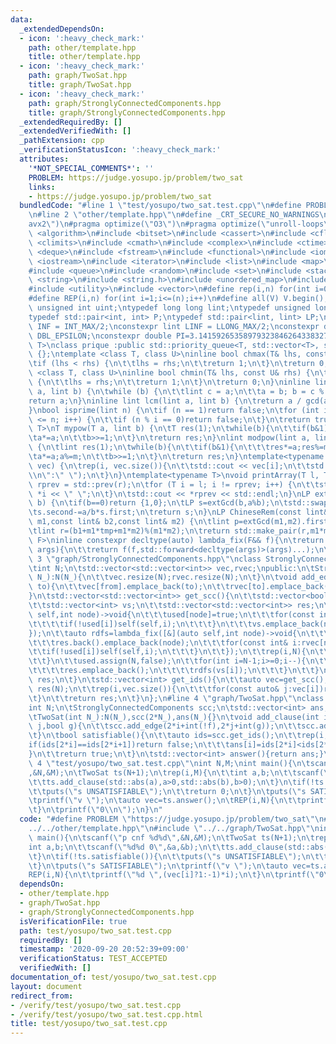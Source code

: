 ```yaml
---
data:
  _extendedDependsOn:
  - icon: ':heavy_check_mark:'
    path: other/template.hpp
    title: other/template.hpp
  - icon: ':heavy_check_mark:'
    path: graph/TwoSat.hpp
    title: graph/TwoSat.hpp
  - icon: ':heavy_check_mark:'
    path: graph/StronglyConnectedComponents.hpp
    title: graph/StronglyConnectedComponents.hpp
  _extendedRequiredBy: []
  _extendedVerifiedWith: []
  _pathExtension: cpp
  _verificationStatusIcon: ':heavy_check_mark:'
  attributes:
    '*NOT_SPECIAL_COMMENTS*': ''
    PROBLEM: https://judge.yosupo.jp/problem/two_sat
    links:
    - https://judge.yosupo.jp/problem/two_sat
  bundledCode: "#line 1 \"test/yosupo/two_sat.test.cpp\"\n#define PROBLEM \"https://judge.yosupo.jp/problem/two_sat\"\
    \n#line 2 \"other/template.hpp\"\n#define _CRT_SECURE_NO_WARNINGS\n#pragma target(\"\
    avx2\")\n#pragma optimize(\"O3\")\n#pragma optimize(\"unroll-loops\")\n#include\
    \ <algorithm>\n#include <bitset>\n#include <cassert>\n#include <cfloat>\n#include\
    \ <climits>\n#include <cmath>\n#include <complex>\n#include <ctime>\n#include\
    \ <deque>\n#include <fstream>\n#include <functional>\n#include <iomanip>\n#include\
    \ <iostream>\n#include <iterator>\n#include <list>\n#include <map>\n#include <memory>\n\
    #include <queue>\n#include <random>\n#include <set>\n#include <stack>\n#include\
    \ <string>\n#include <string.h>\n#include <unordered_map>\n#include <unordered_set>\n\
    #include <utility>\n#include <vector>\n#define rep(i,n) for(int i=0;i<(n);i++)\n\
    #define REP(i,n) for(int i=1;i<=(n);i++)\n#define all(V) V.begin(),V.end()\ntypedef\
    \ unsigned int uint;\ntypedef long long lint;\ntypedef unsigned long long ulint;\n\
    typedef std::pair<int, int> P;\ntypedef std::pair<lint, lint> LP;\nconstexpr int\
    \ INF = INT_MAX/2;\nconstexpr lint LINF = LLONG_MAX/2;\nconstexpr double eps =\
    \ DBL_EPSILON;\nconstexpr double PI=3.141592653589793238462643383279;\ntemplate<class\
    \ T>\nclass prique :public std::priority_queue<T, std::vector<T>, std::greater<T>>\
    \ {};\ntemplate <class T, class U>\ninline bool chmax(T& lhs, const U& rhs) {\n\
    \tif (lhs < rhs) {\n\t\tlhs = rhs;\n\t\treturn 1;\n\t}\n\treturn 0;\n}\ntemplate\
    \ <class T, class U>\ninline bool chmin(T& lhs, const U& rhs) {\n\tif (lhs > rhs)\
    \ {\n\t\tlhs = rhs;\n\t\treturn 1;\n\t}\n\treturn 0;\n}\ninline lint gcd(lint\
    \ a, lint b) {\n\twhile (b) {\n\t\tlint c = a;\n\t\ta = b; b = c % b;\n\t}\n\t\
    return a;\n}\ninline lint lcm(lint a, lint b) {\n\treturn a / gcd(a, b) * b;\n\
    }\nbool isprime(lint n) {\n\tif (n == 1)return false;\n\tfor (int i = 2; i * i\
    \ <= n; i++) {\n\t\tif (n % i == 0)return false;\n\t}\n\treturn true;\n}\ntemplate<typename\
    \ T>\nT mypow(T a, lint b) {\n\tT res(1);\n\twhile(b){\n\t\tif(b&1)res*=a;\n\t\
    \ta*=a;\n\t\tb>>=1;\n\t}\n\treturn res;\n}\nlint modpow(lint a, lint b, lint m)\
    \ {\n\tlint res(1);\n\twhile(b){\n\t\tif(b&1){\n\t\t\tres*=a;res%=m;\n\t\t}\n\t\
    \ta*=a;a%=m;\n\t\tb>>=1;\n\t}\n\treturn res;\n}\ntemplate<typename T>\nvoid printArray(std::vector<T>&\
    \ vec) {\n\trep(i, vec.size()){\n\t\tstd::cout << vec[i];\n\t\tstd::cout<<(i==(int)vec.size()-1?\"\
    \\n\":\" \");\n\t}\n}\ntemplate<typename T>\nvoid printArray(T l, T r) {\n\tT\
    \ rprev = std::prev(r);\n\tfor (T i = l; i != rprev; i++) {\n\t\tstd::cout <<\
    \ *i << \" \";\n\t}\n\tstd::cout << *rprev << std::endl;\n}\nLP extGcd(lint a,lint\
    \ b) {\n\tif(b==0)return {1,0};\n\tLP s=extGcd(b,a%b);\n\tstd::swap(s.first,s.second);\n\
    \ts.second-=a/b*s.first;\n\treturn s;\n}\nLP ChineseRem(const lint& b1,const lint&\
    \ m1,const lint& b2,const lint& m2) {\n\tlint p=extGcd(m1,m2).first;\n\tlint tmp=(b2-b1)*p%m2;\n\
    \tlint r=(b1+m1*tmp+m1*m2)%(m1*m2);\n\treturn std::make_pair(r,m1*m2);\n}\ntemplate<typename\
    \ F>\ninline constexpr decltype(auto) lambda_fix(F&& f){\n\treturn [f=std::forward<F>(f)](auto&&...\
    \ args){\n\t\treturn f(f,std::forward<decltype(args)>(args)...);\n\t};\n}\n#line\
    \ 3 \"graph/StronglyConnectedComponents.hpp\"\nclass StronglyConnectedComponents{\n\
    \tint N;\n\tstd::vector<std::vector<int>> vec,rvec;\npublic:\n\tStronglyConnectedComponents(int\
    \ N_):N(N_){\n\t\tvec.resize(N);rvec.resize(N);\n\t}\n\tvoid add_edge(int from,int\
    \ to){\n\t\tvec[from].emplace_back(to);\n\t\trvec[to].emplace_back(from);\n\t\
    }\n\tstd::vector<std::vector<int>> get_scc(){\n\t\tstd::vector<bool> used(N);\n\
    \t\tstd::vector<int> vs;\n\t\tstd::vector<std::vector<int>> res;\n\t\tauto dfs=lambda_fix([&](auto\
    \ self,int node)->void{\n\t\t\tused[node]=true;\n\t\t\tfor(const int& i:vec[node]){\n\
    \t\t\t\tif(!used[i])self(self,i);\n\t\t\t}\n\t\t\tvs.emplace_back(node);\n\t\t\
    });\n\t\tauto rdfs=lambda_fix([&](auto self,int node)->void{\n\t\t\tused[node]=true;\n\
    \t\t\tres.back().emplace_back(node);\n\t\t\tfor(const int& i:rvec[node]){\n\t\t\
    \t\tif(!used[i])self(self,i);\n\t\t\t}\n\t\t});\n\t\trep(i,N){\n\t\t\tif(!used[i])dfs(i);\n\
    \t\t}\n\t\tused.assign(N,false);\n\t\tfor(int i=N-1;i>=0;i--){\n\t\t\tif(!used[vs[i]]){\n\
    \t\t\t\tres.emplace_back();\n\t\t\t\trdfs(vs[i]);\n\t\t\t}\n\t\t}\n\t\treturn\
    \ res;\n\t}\n\tstd::vector<int> get_ids(){\n\t\tauto vec=get_scc();\n\t\tstd::vector<int>\
    \ res(N);\n\t\trep(i,vec.size()){\n\t\t\tfor(const auto& j:vec[i])res[j]=i;\n\t\
    \t}\n\t\treturn res;\n\t}\n};\n#line 4 \"graph/TwoSat.hpp\"\nclass TwoSat{\n\t\
    int N;\n\tStronglyConnectedComponents scc;\n\tstd::vector<int> ans;\npublic:\n\
    \tTwoSat(int N_):N(N_),scc(2*N_),ans(N_){}\n\tvoid add_clause(int i,bool f,int\
    \ j,bool g){\n\t\tscc.add_edge(2*i+int(!f),2*j+int(g));\n\t\tscc.add_edge(2*j+int(!g),2*i+int(f));\n\
    \t}\n\tbool satisfiable(){\n\t\tauto ids=scc.get_ids();\n\t\trep(i,N){\n\t\t\t\
    if(ids[2*i]==ids[2*i+1])return false;\n\t\t\tans[i]=ids[2*i]<ids[2*i+1];\n\t\t\
    }\n\t\treturn true;\n\t}\n\tstd::vector<int> answer(){return ans;}\n};\n#line\
    \ 4 \"test/yosupo/two_sat.test.cpp\"\nint N,M;\nint main(){\n\tscanf(\"p cnf %d%d\"\
    ,&N,&M);\n\tTwoSat ts(N+1);\n\trep(i,M){\n\t\tint a,b;\n\t\tscanf(\"%d%d 0\",&a,&b);\n\
    \t\tts.add_clause(std::abs(a),a>0,std::abs(b),b>0);\n\t}\n\tif(!ts.satisfiable()){\n\
    \t\tputs(\"s UNSATISFIABLE\");\n\t\treturn 0;\n\t}\n\tputs(\"s SATISFIABLE\");\n\
    \tprintf(\"v \");\n\tauto vec=ts.answer();\n\tREP(i,N){\n\t\tprintf(\"%d \",(vec[i]?1:-1)*i);\n\
    \t}\n\tprintf(\"0\\n\");\n}\n"
  code: "#define PROBLEM \"https://judge.yosupo.jp/problem/two_sat\"\n#include \"\
    ../../other/template.hpp\"\n#include \"../../graph/TwoSat.hpp\"\nint N,M;\nint\
    \ main(){\n\tscanf(\"p cnf %d%d\",&N,&M);\n\tTwoSat ts(N+1);\n\trep(i,M){\n\t\t\
    int a,b;\n\t\tscanf(\"%d%d 0\",&a,&b);\n\t\tts.add_clause(std::abs(a),a>0,std::abs(b),b>0);\n\
    \t}\n\tif(!ts.satisfiable()){\n\t\tputs(\"s UNSATISFIABLE\");\n\t\treturn 0;\n\
    \t}\n\tputs(\"s SATISFIABLE\");\n\tprintf(\"v \");\n\tauto vec=ts.answer();\n\t\
    REP(i,N){\n\t\tprintf(\"%d \",(vec[i]?1:-1)*i);\n\t}\n\tprintf(\"0\\n\");\n}"
  dependsOn:
  - other/template.hpp
  - graph/TwoSat.hpp
  - graph/StronglyConnectedComponents.hpp
  isVerificationFile: true
  path: test/yosupo/two_sat.test.cpp
  requiredBy: []
  timestamp: '2020-09-20 20:52:39+09:00'
  verificationStatus: TEST_ACCEPTED
  verifiedWith: []
documentation_of: test/yosupo/two_sat.test.cpp
layout: document
redirect_from:
- /verify/test/yosupo/two_sat.test.cpp
- /verify/test/yosupo/two_sat.test.cpp.html
title: test/yosupo/two_sat.test.cpp
---
```

